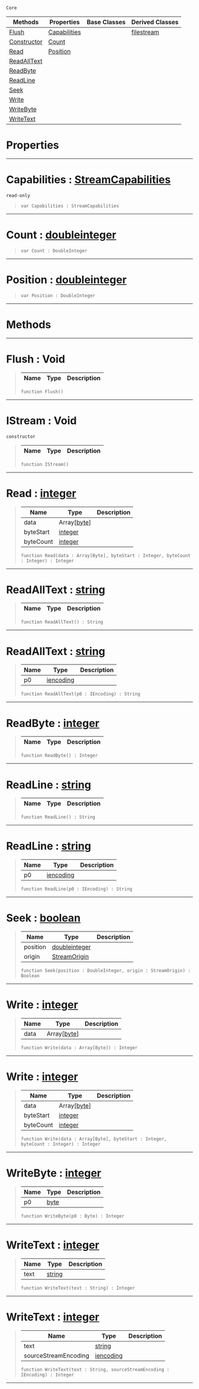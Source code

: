  `Core`

|Methods|Properties|Base Classes|Derived Classes|
|---|---|---|---|
|[Flush](istream.md#flush-void)|[Capabilities](istream.md#capabilities-zilch-engine)| |[filestream](filestream.md)|
|[Constructor](istream.md#istream-void)|[Count](istream.md#count-zilch-engine-docume)| | |
|[Read](istream.md#read-zilch-engine-documen)|[Position](istream.md#position-zilch-engine-doc)| | |
|[ReadAllText](istream.md#readalltext-zilch-engine)| | | |
|[ReadByte](istream.md#readbyte-zilch-engine-doc)| | | |
|[ReadLine](istream.md#readline-zilch-engine-doc)| | | |
|[Seek](istream.md#seek-zilch-engine-documen)| | | |
|[Write](istream.md#write-zilch-engine-docume)| | | |
|[WriteByte](istream.md#writebyte-zilch-engine-do)| | | |
|[WriteText](istream.md#writetext-zilch-engine-do)| | | |


 #  Properties


---  
 #  Capabilities : [StreamCapabilities](../flags_reference.md#streamcapabilities)

 `read-only`

> 
> ```TS:Nada
> var Capabilities : StreamCapabilities


---  
 #  Count : [doubleinteger](doubleinteger.md)

> 
> ```TS:Nada
> var Count : DoubleInteger


---  
 #  Position : [doubleinteger](doubleinteger.md)

> 
> ```TS:Nada
> var Position : DoubleInteger


---  
 #  Methods


---  
 #  Flush : Void

> 
> |Name|Type|Description|
> |---|---|---|
> ```TS:Nada
> function Flush()
> ``` 


---  
 #  IStream : Void

 `constructor`

> 
> |Name|Type|Description|
> |---|---|---|
> ```TS:Nada
> function IStream()
> ``` 


---  
 #  Read : [integer](integer.md)

> 
> |Name|Type|Description|
> |---|---|---|
> |data|Array[[byte](byte.md)]| |
> |byteStart|[integer](integer.md)| |
> |byteCount|[integer](integer.md)| |
> ```TS:Nada
> function Read(data : Array[Byte], byteStart : Integer, byteCount : Integer) : Integer
> ``` 


---  
 #  ReadAllText : [string](string.md)

> 
> |Name|Type|Description|
> |---|---|---|
> ```TS:Nada
> function ReadAllText() : String
> ``` 


---  
 #  ReadAllText : [string](string.md)

> 
> |Name|Type|Description|
> |---|---|---|
> |p0|[iencoding](iencoding.md)| |
> ```TS:Nada
> function ReadAllText(p0 : IEncoding) : String
> ``` 


---  
 #  ReadByte : [integer](integer.md)

> 
> |Name|Type|Description|
> |---|---|---|
> ```TS:Nada
> function ReadByte() : Integer
> ``` 


---  
 #  ReadLine : [string](string.md)

> 
> |Name|Type|Description|
> |---|---|---|
> ```TS:Nada
> function ReadLine() : String
> ``` 


---  
 #  ReadLine : [string](string.md)

> 
> |Name|Type|Description|
> |---|---|---|
> |p0|[iencoding](iencoding.md)| |
> ```TS:Nada
> function ReadLine(p0 : IEncoding) : String
> ``` 


---  
 #  Seek : [boolean](boolean.md)

> 
> |Name|Type|Description|
> |---|---|---|
> |position|[doubleinteger](doubleinteger.md)| |
> |origin|[StreamOrigin](../enum_reference.md#streamorigin)| |
> ```TS:Nada
> function Seek(position : DoubleInteger, origin : StreamOrigin) : Boolean
> ``` 


---  
 #  Write : [integer](integer.md)

> 
> |Name|Type|Description|
> |---|---|---|
> |data|Array[[byte](byte.md)]| |
> ```TS:Nada
> function Write(data : Array[Byte]) : Integer
> ``` 


---  
 #  Write : [integer](integer.md)

> 
> |Name|Type|Description|
> |---|---|---|
> |data|Array[[byte](byte.md)]| |
> |byteStart|[integer](integer.md)| |
> |byteCount|[integer](integer.md)| |
> ```TS:Nada
> function Write(data : Array[Byte], byteStart : Integer, byteCount : Integer) : Integer
> ``` 


---  
 #  WriteByte : [integer](integer.md)

> 
> |Name|Type|Description|
> |---|---|---|
> |p0|[byte](byte.md)| |
> ```TS:Nada
> function WriteByte(p0 : Byte) : Integer
> ``` 


---  
 #  WriteText : [integer](integer.md)

> 
> |Name|Type|Description|
> |---|---|---|
> |text|[string](string.md)| |
> ```TS:Nada
> function WriteText(text : String) : Integer
> ``` 


---  
 #  WriteText : [integer](integer.md)

> 
> |Name|Type|Description|
> |---|---|---|
> |text|[string](string.md)| |
> |sourceStreamEncoding|[iencoding](iencoding.md)| |
> ```TS:Nada
> function WriteText(text : String, sourceStreamEncoding : IEncoding) : Integer
> ``` 


---  
 

 